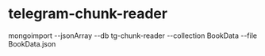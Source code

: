 # telegram-chunk-reader
mongoimport --jsonArray --db tg-chunk-reader --collection BookData --file BookData.json
